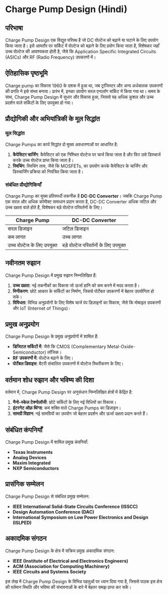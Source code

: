 # Charge Pump Design (Hindi)

## परिभाषा

Charge Pump Design एक विद्युत परिपथ है जो DC वोल्टेज को बढ़ाने या घटाने के लिए उपयोग किया जाता है। इसे आमतौर पर सर्किट में वोल्टेज को बढ़ाने के लिए प्रयोग किया जाता है, विशेषकर जहाँ उच्च वोल्टेज की आवश्यकता होती है, जैसे कि Application Specific Integrated Circuits (ASICs) और RF (Radio Frequency) उपकरणों में।

## ऐतिहासिक पृष्ठभूमि

Charge pump का विकास 1960 के दशक में हुआ था, जब ट्रांजिस्टर और अन्य अर्धचालक उपकरणों की प्रगति ने इसे संभव बनाया। प्रारंभ में, इनका उपयोग सरल एनालॉग सर्किट में किया गया था। समय के साथ, Charge Pump Design में सुधार और विकास हुआ, जिससे यह अधिक कुशल और उच्च प्रदर्शन वाले सर्किटों के लिए उपयुक्त हो गया।

## प्रौद्योगिकी और अभियांत्रिकी के मूल सिद्धांत

### मूल सिद्धांत

Charge Pumps का कार्य सिद्धांत दो मुख्य अवधारणाओं पर आधारित है: 

1. **कैपेसिटर चार्जिंग**: कैपेसिटर को एक निश्चित वोल्टेज पर चार्ज किया जाता है और फिर उसे डिस्चार्ज करके उच्च वोल्टेज प्राप्त किया जाता है।
2. **स्विचिंग**: स्विचिंग तत्व, जैसे कि MOSFETs, का उपयोग करके कैपेसिटर के चार्जिंग और डिस्चार्जिंग प्रक्रिया को नियंत्रित किया जाता है।

### संबंधित प्रौद्योगिकियाँ

Charge Pump का मुख्य प्रतिस्पर्धी तकनीक है **DC-DC Converter**। जबकि Charge Pump एक सरल और अधिक कॉम्पैक्ट समाधान प्रदान करता है, DC-DC Converter अधिक जटिल और उच्च दक्षता वाले होते हैं, विशेषकर बड़े वोल्टेज परिवर्तनों के लिए। 

| Charge Pump | DC-DC Converter |
|-------------|-----------------|
| सरल डिजाइन | जटिल डिजाइन |
| कम लागत | उच्च लागत |
| उच्च वोल्टेज के लिए उपयुक्त | बड़े वोल्टेज परिवर्तनों के लिए उपयुक्त |

## नवीनतम रुझान

Charge Pump Design में प्रमुख रुझान निम्नलिखित हैं:

1. **उच्च दक्षता**: नई तकनीकों का विकास जो ऊर्जा हानि को कम करने में मदद करता है।
2. **मिनीकरण**: छोटे आकार के सर्किटों का निर्माण, जिससे पोर्टेबल उपकरणों में बेहतर उपयोगिता हो सके।
3. **विविधता**: विभिन्न अनुप्रयोगों के लिए विशेष चार्ज पंप डिज़ाइनों का विकास, जैसे कि मोबाइल उपकरणों और IoT (Internet of Things)।

## प्रमुख अनुप्रयोग

Charge Pump Design के प्रमुख अनुप्रयोगों में शामिल हैं:

- **डिजिटल सर्किटों में**: जैसे कि CMOS (Complementary Metal-Oxide-Semiconductor) लॉजिक।
- **RF उपकरणों में**: वोल्टेज बढ़ाने के लिए।
- **पोर्टेबल डिवाइस**: बैटरी संचालित उपकरणों में वोल्टेज स्थिरीकरण के लिए।

## वर्तमान शोध रुझान और भविष्य की दिशा

वर्तमान में, Charge Pump Design पर अनुसंधान निम्नलिखित क्षेत्रों में केंद्रित है:

1. **नैनो-स्केल टेक्नोलॉजी**: छोटे सर्किटों के लिए नई विधियों का विकास।
2. **इंटरनेट ऑफ़ थिंग्स**: कम शक्ति वाले Charge Pumps का डिज़ाइन।
3. **सामग्री विज्ञान**: नई सामग्रियों का उपयोग जो बेहतर प्रदर्शन और ऊर्जा दक्षता प्रदान करते हैं।

## संबंधित कंपनियाँ

Charge Pump Design में शामिल प्रमुख कंपनियाँ:

- **Texas Instruments**
- **Analog Devices**
- **Maxim Integrated**
- **NXP Semiconductors**

## प्रासंगिक सम्मेलन

Charge Pump Design से संबंधित प्रमुख सम्मेलन:

- **IEEE International Solid-State Circuits Conference (ISSCC)**
- **Design Automation Conference (DAC)**
- **International Symposium on Low Power Electronics and Design (ISLPED)**

## अकादमिक संगठन

Charge Pump Design के क्षेत्र में सक्रिय प्रमुख अकादमिक संगठन:

- **IEEE (Institute of Electrical and Electronics Engineers)**
- **ACM (Association for Computing Machinery)**
- **IEEE Circuits and Systems Society**

इस लेख में Charge Pump Design के विभिन्न पहलुओं पर ध्यान दिया गया है, जिससे पाठक इस क्षेत्र की वर्तमान स्थिति और भविष्य की संभावनाओं के बारे में बेहतर समझ प्राप्त कर सकें।